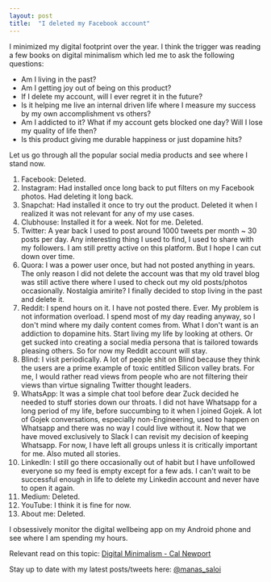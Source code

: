 ```yaml
---
layout: post
title:  "I deleted my Facebook account"
---
```


I minimized my digital footprint over the year. I think the trigger was reading a few books on digital minimalism which led me to ask the following questions:
  - Am I living in the past?
  - Am I getting joy out of being on this product?
  - If I delete my account, will I ever regret it in the future?
  - Is it helping me live an internal driven life where I measure my success by my own accomplishment vs others?
  - Am I addicted to it? What if my account gets blocked one day? Will I lose my quality of life then?
  - Is this product giving me durable happiness or just dopamine hits?

Let us go through all the popular social media products and see where I stand now.

1. Facebook: Deleted.
2. Instagram: Had installed once long back to put filters on my Facebook photos. Had deleting it long back.
3. Snapchat: Had installed it once to try out the product. Deleted it when I realized it was not relevant for any of my use cases.
4. Clubhouse: Installed it for a week. Not for me. Deleted.
5. Twitter: A year back I used to post around 1000 tweets per month ~ 30 posts per day. Any interesting thing I used to find, I used to share with my followers. I am still pretty active on this platform. But I hope I can cut down over time.
6. Quora: I was a power user once, but had not posted anything in years. The only reason I did not delete the account was that my old travel blog was still active there where I used to check out my old posts/photos occasionally. Nostalgia amirite? I finally decided to stop living in the past and delete it.
7. Reddit: I spend hours on it. I have not posted there. Ever. My problem is not information overload. I spend most of my day reading anyway, so I don't mind where my daily content comes from. What I don't want is an addiction to dopamine hits. Start living my life by looking at others. Or get sucked into creating a social media persona that is tailored towards pleasing others. So for now my Reddit account will stay.
8. Blind: I visit periodically. A lot of people shit on Blind because they think the users are a prime example of toxic entitled Silicon valley brats. For me, I would rather read views from people who are not filtering their views than virtue signaling Twitter thought leaders.
9. WhatsApp: It was a simple chat tool before dear Zuck decided he needed to stuff stories down our throats. I did not have Whatsapp for a long period of my life, before succumbing to it when I joined Gojek. A lot of Gojek conversations, especially non-Engineering, used to happen on Whatsapp and there was no way I could live without it. Now that we have moved exclusively to Slack I can revisit my decision of keeping Whatsapp. For now, I have left all groups unless it is critically important for me. Also muted all stories.
10. LinkedIn: I still go there occasionally out of habit but I have unfollowed everyone so my feed is empty except for a few ads. I can't wait to be successful enough in life to delete my Linkedin account and never have to open it again.
11. Medium: Deleted.
12. YouTube: I think it is fine for now.
13. About me: Deleted.

I obsessively monitor the digital wellbeing app on my Android phone and see where I am spending my hours.

Relevant read on this topic: [Digital Minimalism - Cal Newport](https://manassaloi.com/booksummaries/2017/05/07/digital-minimalism-newport.html)

Stay up to date with my latest posts/tweets here: [@manas_saloi](http://twitter.com/manas_saloi)
